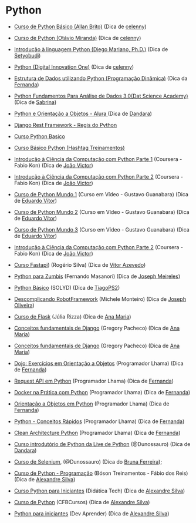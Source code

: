 # Python

- [Curso de Python Básico (Allan Brito)](https://eadallanbrito.com/curso/python-basico/) (Dica de [celenny](https://github.com/celenny))

- [Curso de Python (Otávio Miranda)](https://www.youtube.com/playlist?list=PLbIBj8vQhvm0ayQsrhEf-7-8JAj-MwmPr) (Dica de [celenny](https://github.com/celenny))

- [Introdução à linguagem Python (Diego Mariano, Ph.D.)](https://www.udemy.com/course/intro_python/) (Dica de [Setyobudi](https://github.com/Setyobudi))

- [Python (Digital Innovation One)](https://web.dio.me/browse?editorial=a357ccd1-fd65-4285-a2ce-867dba984cfa&page=1) (Dica de [celenny](https://github.com/celenny))

- [Estrutura de Dados utilizando Python (Programação Dinâmica)](https://www.youtube.com/playlist?list=PL5TJqBvpXQv5Bb71AE5Cd_kB5rNsfU4Cp) (Dica da [Fernanda](https://github.com/Fernanda-Dantas))

- [Python Fundamentos Para Análise de Dados 3.0(Dat Science Academy)](https://www.datascienceacademy.com.br/course/python-fundamentos) (Dica de [Sabrina](https://github.com/sanaderer))

- [Python e Orientação a Objetos - Alura ](https://www.alura.com.br/apostila-python-orientacao-a-objetos) (Dica de [Dandara](https://github.com/dandaramcsousa))

- [Django Rest Framework - Regis do Python ](https://www.youtube.com/watch?v=UOW0CaFayFo&list=PLsGCdfxkV9uqTkbg5AXyqA1McFQayUr2j)

- [Curso Python Basico](https://solyd.com.br/treinamentos/python-basico/)

- [Curso Básico Python (Hashtag Treinamentos)](https://pages.hashtagtreinamentos.com/inscricao-curso-basico-python-basegoogle?origemurl=136706830445&gclid=Cj0KCQjw48OaBhDWARIsAMd966A8SqLUGrYyNRRlTbeLv3XGUTMRz3CSvQV7WhEjwwUWucoZsx22iqEaAmqxEALw_wcB)

- [Introdução à Ciência da Computação com Python Parte 1](https://pt.coursera.org/learn/ciencia-computacao-python-conceitos) (Coursera - Fabio Kon) (Dica de [João Victor](https://github.com/jvvoliveira))

- [Introdução à Ciência da Computação com Python Parte 2](https://pt.coursera.org/learn/ciencia-computacao-python-conceitos-2) (Coursera - Fabio Kon) (Dica de [João Victor](https://github.com/jvvoliveira))

- [Curso de Python Mundo 1](https://www.youtube.com/playlist?list=PLHz_AreHm4dlKP6QQCekuIPky1CiwmdI6) (Curso em Vídeo - Gustavo Guanabara) (Dica de [Eduardo Vítor](https://github.com/eduardovitor))

- [Curso de Python Mundo 2](https://www.youtube.com/playlist?list=PLHz_AreHm4dk_nZHmxxf_J0WRAqy5Czye) (Curso em Vídeo - Gustavo Guanabara) (Dica de [Eduardo Vítor](https://github.com/eduardovitor))

- [Curso de Python Mundo 3](https://www.youtube.com/playlist?list=PLHz_AreHm4dksnH2jVTIVNviIMBVYyFnH) (Curso em Vídeo - Gustavo Guanabara) (Dica de [Eduardo Vítor](https://github.com/eduardovitor))

- [Introdução à Ciência da Computação com Python Parte 2](https://pt.coursera.org/learn/ciencia-computacao-python-conceitos-2) (Coursera - Fabio Kon) (Dica de [João Victor](https://github.com/jvvoliveira))

- [Curso Fastapi](https://www.youtube.com/watch?v=Hx6w7JXYHbY&list=PLuhCJtW2i-wKK9HjfYJI4RIcd9AMIi88k)) (Rogério Silva) (Dica de [Vitor Azevedo](https://github.com/vitorAzevedo09))

- [Python para Zumbis](https://www.youtube.com/c/PythonparaZumbis/playlists) (Fernando Masanori) (Dica de [Joseph Meireles](https://github.com/meirelesTech))

- [Python Básico](https://solyd.com.br/treinamentos/python-basico/) (SOLYD) (Dica de [TiagoPS2](https://github.com/TiagoPS2))

- [Descomplicando RobotFramework](https://medium.com/rchlo-midway-tech/descomplicando-a-automatiza%C3%A7%C3%A3o-de-testes-com-robot-framework-af793f590ef1) (Michele Monteiro) (Dica de [Joseph Oliveira](https://github.com/meirelesTech))

- [Curso de Flask](https://www.youtube.com/watch?v=r40pC9kyoj0&list=PL3BqW_m3m6a05ALSBW02qDXmfDKIip2KX) (Júlia Rizza) (Dica de [Ana Maria](https://github.com/anamariagds))

- [Conceitos fundamentais de Django](https://www.udemy.com/course/django-20-aprendendo-os-conceitos-fundamentais/) (Gregory Pacheco) (Dica de [Ana Maria](https://github.com/anamariagds))

- [Conceitos fundamentais de Django](https://www.udemy.com/course/django-20-aprendendo-os-conceitos-fundamentais/) (Gregory Pacheco) (Dica de [Ana Maria](https://github.com/anamariagds))

- [Dojo: Exercícios em Orientação a Objetos](https://www.youtube.com/playlist?list=PLAgbpJQADBGKGbD5H9HjTxaaLHJVekAtE) (Programador Lhama) (Dica de [Fernanda](https://github.com/Fernanda-Dantas))

- [Request API em Python](https://www.youtube.com/playlist?list=PLAgbpJQADBGLG_ap3sbYefUp8HsiTt6Kf) (Programador Lhama) (Dica de [Fernanda](https://github.com/Fernanda-Dantas))

- [Docker na Prática com Python](https://www.youtube.com/playlist?list=PLAgbpJQADBGIDbMSopaqFnGm7GJnwru0-) (Programador Lhama) (Dica de [Fernanda](https://github.com/Fernanda-Dantas))

- [Orientação a Objetos em Python](https://www.youtube.com/playlist?list=PLAgbpJQADBGLo24x_xBwGtTDO-bjwrFb_) (Programador Lhama) (Dica de [Fernanda](https://github.com/Fernanda-Dantas))

- [Python - Conceitos Rápidos](https://www.youtube.com/playlist?list=PLAgbpJQADBGK-FaAZBvbAnqALbwcpR4Xu) (Programador Lhama) (Dica de [Fernanda](https://github.com/Fernanda-Dantas))

- [Clean Architecture Python](https://www.youtube.com/playlist?list=PLAgbpJQADBGJmTxeRZKWvdJAoJj8_x3si) (Programador Lhama) (Dica de [Fernanda](https://github.com/Fernanda-Dantas))

- [Curso introdutório de Python da Live de Python](https://youtu.be/yTQDbqmv8Ho) (@Dunossauro) (Dica de [Dandara](https://github.com/dandaramcsousa))

- [Curso de Selenium](https://www.youtube.com/watch?v=PHHXksljGNA&list=PLOQgLBuj2-3LqnMYKZZgzeC7CKCPF375B), (@Dunossauro) (Dica do [Bruna Ferreira](https://github.com/bugelseif));

- [Curso de Python - Programação](https://www.youtube.com/watch?v=wpqkZJ10Gmo&list=PLucm8g_ezqNrrtduPx7s4BM8phepMn9I2) (Bóson Treinamentos - Fábio dos Reis) (Dica de [Alexandre Silva](https://github.com/Alexandre-S-bits))

- [Curso Python para Iniciantes](https://www.youtube.com/watch?v=bHn91RxiTjY&list=PLyqOvdQmGdTSEPnO0DKgHlkXb8x3cyglD) (Didática Tech) (Dica de [Alexandre Silva](https://github.com/Alexandre-S-bits))

- [Curso de Python](https://www.youtube.com/watch?v=Ay-MakuSg08&list=PLx4x_zx8csUhuVgWfy7keQQAy7t1J35TR) (CFBCursos) (Dica de [Alexandre Silva](https://github.com/Alexandre-S-bits))

- [Python para iniciantes](https://www.youtube.com/playlist?list=PLnNURxKyyLIKX73U7hISjIY7T5KiNNLu_) (Dev Aprender) (Dica de [Alexandre Silva](https://github.com/Alexandre-S-bits))
